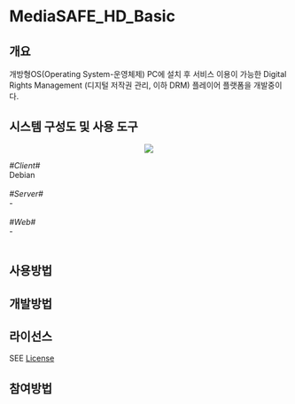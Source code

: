 # MediaSAFE_HD_Basic

## 개요
개방형OS(Operating System-운영체제) PC에 설치 후 서비스 이용이 가능한 Digital Rights Management (디지털 저작권 관리, 이하 DRM) 플레이어 플랫폼을 개발중이다.

## 시스템 구성도 및 사용 도구
<div width="100%" style="text-align:center;">
  <img src="https://user-images.githubusercontent.com/46548273/83016392-d50c2600-a05c-11ea-9cc9-94e17101590c.png">  
</div>

*&#35;Client&#35;*<br>Debian <br><br>
*&#35;Server&#35;*<br>- <br><br>
*&#35;Web&#35;*<br>- <br><br>

## 사용방법

## 개발방법

## 라이선스
SEE <a href="https://github.com/yoondisk/MediaSAFE_HD_Basic/blob/master/LICENSE.md">License</a>

## 참여방법

